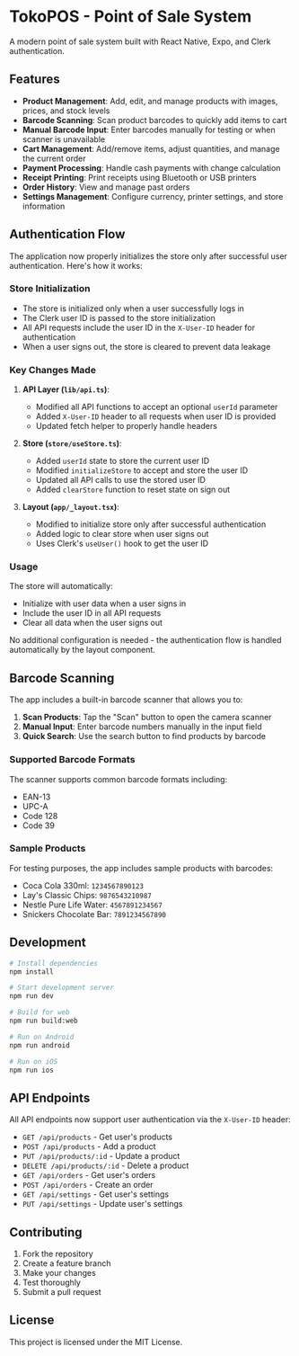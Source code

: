# TokoPOS - Point of Sale System

A modern point of sale system built with React Native, Expo, and Clerk authentication.

## Features

- **Product Management**: Add, edit, and manage products with images, prices, and stock levels
- **Barcode Scanning**: Scan product barcodes to quickly add items to cart
- **Manual Barcode Input**: Enter barcodes manually for testing or when scanner is unavailable
- **Cart Management**: Add/remove items, adjust quantities, and manage the current order
- **Payment Processing**: Handle cash payments with change calculation
- **Receipt Printing**: Print receipts using Bluetooth or USB printers
- **Order History**: View and manage past orders
- **Settings Management**: Configure currency, printer settings, and store information

## Authentication Flow

The application now properly initializes the store only after successful user authentication. Here's how it works:

### Store Initialization
- The store is initialized only when a user successfully logs in
- The Clerk user ID is passed to the store initialization
- All API requests include the user ID in the `X-User-ID` header for authentication
- When a user signs out, the store is cleared to prevent data leakage

### Key Changes Made

1. **API Layer (`lib/api.ts`)**:
   - Modified all API functions to accept an optional `userId` parameter
   - Added `X-User-ID` header to all requests when user ID is provided
   - Updated fetch helper to properly handle headers

2. **Store (`store/useStore.ts`)**:
   - Added `userId` state to store the current user ID
   - Modified `initializeStore` to accept and store the user ID
   - Updated all API calls to use the stored user ID
   - Added `clearStore` function to reset state on sign out

3. **Layout (`app/_layout.tsx`)**:
   - Modified to initialize store only after successful authentication
   - Added logic to clear store when user signs out
   - Uses Clerk's `useUser()` hook to get the user ID

### Usage

The store will automatically:
- Initialize with user data when a user signs in
- Include the user ID in all API requests
- Clear all data when the user signs out

No additional configuration is needed - the authentication flow is handled automatically by the layout component.

## Barcode Scanning

The app includes a built-in barcode scanner that allows you to:

1. **Scan Products**: Tap the "Scan" button to open the camera scanner
2. **Manual Input**: Enter barcode numbers manually in the input field
3. **Quick Search**: Use the search button to find products by barcode

### Supported Barcode Formats

The scanner supports common barcode formats including:
- EAN-13
- UPC-A
- Code 128
- Code 39

### Sample Products

For testing purposes, the app includes sample products with barcodes:
- Coca Cola 330ml: `1234567890123`
- Lay's Classic Chips: `9876543210987`
- Nestle Pure Life Water: `4567891234567`
- Snickers Chocolate Bar: `7891234567890`

## Development

```bash
# Install dependencies
npm install

# Start development server
npm run dev

# Build for web
npm run build:web

# Run on Android
npm run android

# Run on iOS
npm run ios
```

## API Endpoints

All API endpoints now support user authentication via the `X-User-ID` header:

- `GET /api/products` - Get user's products
- `POST /api/products` - Add a product
- `PUT /api/products/:id` - Update a product
- `DELETE /api/products/:id` - Delete a product
- `GET /api/orders` - Get user's orders
- `POST /api/orders` - Create an order
- `GET /api/settings` - Get user's settings
- `PUT /api/settings` - Update user's settings

## Contributing

1. Fork the repository
2. Create a feature branch
3. Make your changes
4. Test thoroughly
5. Submit a pull request

## License

This project is licensed under the MIT License. 

